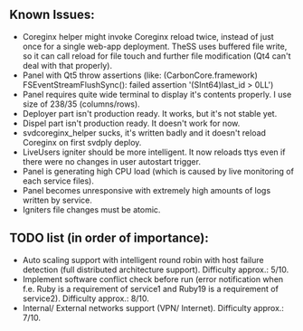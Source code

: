 ## Known Issues:
* Coreginx helper might invoke Coreginx reload twice, instead of just once for a single web-app deployment. TheSS uses buffered file write, so it can call reload for file touch and further file modification (Qt4 can't deal with that properly).
* Panel with Qt5 throw assertions (like: (CarbonCore.framework) FSEventStreamFlushSync(): failed assertion '(SInt64)last_id > 0LL')
* Panel requires quite wide terminal to display it's contents properly. I use size of 238/35 (columns/rows).
* Deployer part isn't production ready. It works, but it's not stable yet.
* Dispel part isn't production ready. It doesn't work for now.
* svdcoreginx_helper sucks, it's written badly and it doesn't reload Coreginx on first svdply deploy.
* LiveUsers igniter should be more intelligent. It now reloads ttys even if there were no changes in user autostart trigger.
* Panel is generating high CPU load (which is caused by live monitoring of each service files).
* Panel becomes unresponsive with extremely high amounts of logs written by service.
* Igniters file changes must be atomic.

## TODO list (in order of importance):
* Auto scaling support with intelligent round robin with host failure detection (full distributed architecture support). Difficulty approx.: 5/10.
* Implement software conflict check before run (error notification when f.e. Ruby is a requirement of service1 and Ruby19 is a requirement of service2). Difficulty approx.: 8/10.
* Internal/ External networks support (VPN/ Internet). Difficulty approx.: 7/10.
